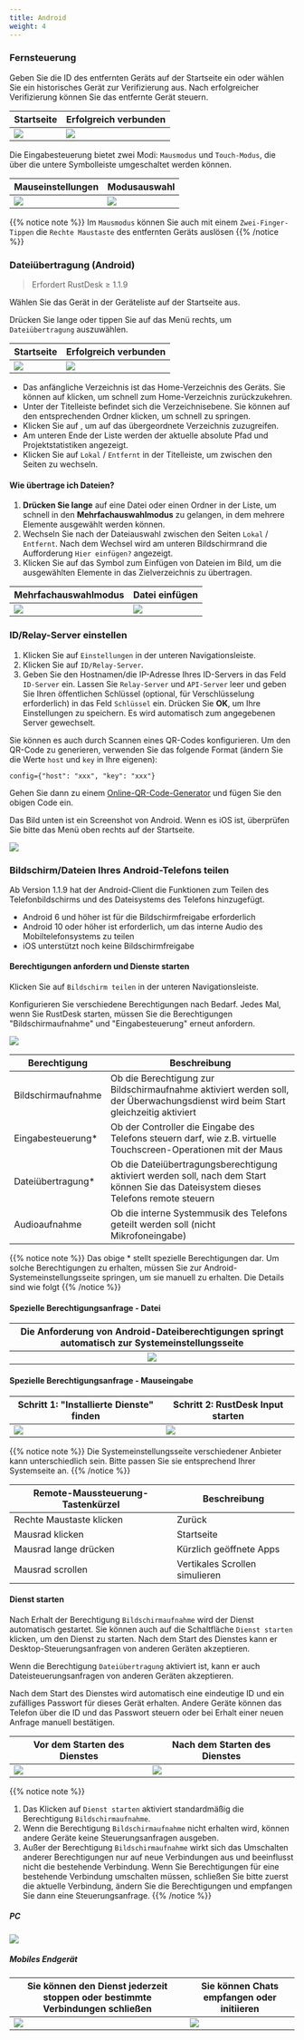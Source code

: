 ```yaml
---
title: Android
weight: 4
---
```


### Fernsteuerung

Geben Sie die ID des entfernten Geräts auf der Startseite ein oder wählen Sie ein historisches Gerät zur Verifizierung aus.
Nach erfolgreicher Verifizierung können Sie das entfernte Gerät steuern.

| Startseite | Erfolgreich verbunden |
| --- | --- |
| ![](/docs/en/client/android/images/connection_home_en.jpg?width=300px) | ![](/docs/en/client/android/images/connection_en.jpg?width=300px) |

Die Eingabesteuerung bietet zwei Modi: `Mausmodus` und `Touch-Modus`, die über die untere Symbolleiste umgeschaltet werden können.

| Mauseinstellungen | Modusauswahl |
| --- | --- |
| ![](/docs/en/client/android/images/touch_mode_icon_en.png?width=300px) | ![](/docs/en/client/android/images/touch_mode_en.jpg?width=300px) |

{{% notice note %}}
Im `Mausmodus` können Sie auch mit einem `Zwei-Finger-Tippen` die `Rechte Maustaste` des entfernten Geräts auslösen
{{% /notice %}}

### Dateiübertragung (Android)

> Erfordert RustDesk ≥ 1.1.9

Wählen Sie das Gerät in der Geräteliste auf der Startseite aus.

Drücken Sie lange oder tippen Sie auf das Menü rechts, um `Dateiübertragung` auszuwählen.

| Startseite | Erfolgreich verbunden |
| --- | --- |
| ![](/docs/en/client/android/images/connection_home_file_en.jpg?width=300px) | ![](/docs/en/client/android/images/file_connection_en.jpg?width=300px) |

- Das anfängliche Verzeichnis ist das Home-Verzeichnis des Geräts. Sie können auf <i class="fas fa-home"></i> klicken, um schnell zum Home-Verzeichnis zurückzukehren.
- Unter der Titelleiste befindet sich die Verzeichnisebene. Sie können auf den entsprechenden Ordner klicken, um schnell zu springen.
- Klicken Sie auf <i class="fas fa-arrow-up"></i>, um auf das übergeordnete Verzeichnis zuzugreifen.
- Am unteren Ende der Liste werden der aktuelle absolute Pfad und Projektstatistiken angezeigt.
- Klicken Sie auf `Lokal` / `Entfernt` in der Titelleiste, um zwischen den Seiten zu wechseln.

#### Wie übertrage ich Dateien?

1. **Drücken Sie lange** auf eine Datei oder einen Ordner in der Liste, um schnell in den **Mehrfachauswahlmodus** zu gelangen, in dem mehrere Elemente ausgewählt werden können.
2. Wechseln Sie nach der Dateiauswahl zwischen den Seiten `Lokal` / `Entfernt`. Nach dem Wechsel wird am unteren Bildschirmrand die Aufforderung `Hier einfügen?` angezeigt.
3. Klicken Sie auf das Symbol zum Einfügen von Dateien im Bild, um die ausgewählten Elemente in das Zielverzeichnis zu übertragen.

| Mehrfachauswahlmodus | Datei einfügen |
| --- | --- |
| ![](/docs/en/client/android/images/file_multi_select_en.jpg?width=300px) | ![](/docs/en/client/android/images/file_copy_en.jpg?width=300px) |

### ID/Relay-Server einstellen

1. Klicken Sie auf `Einstellungen` in der unteren Navigationsleiste.
2. Klicken Sie auf `ID/Relay-Server`.
3. Geben Sie den Hostnamen/die IP-Adresse Ihres ID-Servers in das Feld `ID-Server` ein. Lassen Sie `Relay-Server` und `API-Server` leer und geben Sie Ihren öffentlichen Schlüssel (optional, für Verschlüsselung erforderlich) in das Feld `Schlüssel` ein. Drücken Sie **OK**, um Ihre Einstellungen zu speichern. Es wird automatisch zum angegebenen Server gewechselt.

Sie können es auch durch Scannen eines QR-Codes konfigurieren. Um den QR-Code zu generieren, verwenden Sie das folgende Format (ändern Sie die Werte `host` und `key` in Ihre eigenen):

```nolang
config={"host": "xxx", "key": "xxx"}
```

Gehen Sie dann zu einem [Online-QR-Code-Generator](https://www.qr-code-generator.com/) und fügen Sie den obigen Code ein.

Das Bild unten ist ein Screenshot von Android. Wenn es iOS ist, überprüfen Sie bitte das Menü oben rechts auf der Startseite.

![](/docs/en/client/android/images/id_setting_en.jpg?width=300px)

### Bildschirm/Dateien Ihres Android-Telefons teilen

Ab Version 1.1.9 hat der Android-Client die Funktionen zum Teilen des Telefonbildschirms und des Dateisystems des Telefons hinzugefügt.

- Android 6 und höher ist für die Bildschirmfreigabe erforderlich
- Android 10 oder höher ist erforderlich, um das interne Audio des Mobiltelefonsystems zu teilen
- iOS unterstützt noch keine Bildschirmfreigabe

#### Berechtigungen anfordern und Dienste starten

Klicken Sie auf `Bildschirm teilen` in der unteren Navigationsleiste.

Konfigurieren Sie verschiedene Berechtigungen nach Bedarf. Jedes Mal, wenn Sie RustDesk starten, müssen Sie die Berechtigungen "Bildschirmaufnahme" und "Eingabesteuerung" erneut anfordern.

![](/docs/en/client/android/images/server_off_en.jpg?width=300px)

| Berechtigung | Beschreibung |
| --- | --- |
| Bildschirmaufnahme | Ob die Berechtigung zur Bildschirmaufnahme aktiviert werden soll, der Überwachungsdienst wird beim Start gleichzeitig aktiviert |
| Eingabesteuerung* | Ob der Controller die Eingabe des Telefons steuern darf, wie z.B. virtuelle Touchscreen-Operationen mit der Maus |
| Dateiübertragung* | Ob die Dateiübertragungsberechtigung aktiviert werden soll, nach dem Start können Sie das Dateisystem dieses Telefons remote steuern |
| Audioaufnahme | Ob die interne Systemmusik des Telefons geteilt werden soll (nicht Mikrofoneingabe) |

{{% notice note %}}
Das obige * stellt spezielle Berechtigungen dar. Um solche Berechtigungen zu erhalten, müssen Sie zur Android-Systemeinstellungsseite springen, um sie manuell zu erhalten. Die Details sind wie folgt
{{% /notice %}}

#### Spezielle Berechtigungsanfrage - Datei

| Die Anforderung von Android-Dateiberechtigungen springt automatisch zur Systemeinstellungsseite |
| :---: |
| ![](/docs/en/client/android/images/get_file_en.jpg?width=300px) |

#### Spezielle Berechtigungsanfrage - Mauseingabe
| Schritt 1: "Installierte Dienste" finden | Schritt 2: RustDesk Input starten |
| --- | --- |
| ![](/docs/en/client/android/images/get_input1_en.jpg?width=300px) | ![](/docs/en/client/android/images/get_input2_en.jpg?width=300px) |

{{% notice note %}}
Die Systemeinstellungsseite verschiedener Anbieter kann unterschiedlich sein. Bitte passen Sie sie entsprechend Ihrer Systemseite an.
{{% /notice %}}

| Remote-Maussteuerung-Tastenkürzel | Beschreibung |
| --- | --- |
| Rechte Maustaste klicken | Zurück |
| Mausrad klicken | Startseite |
| Mausrad lange drücken | Kürzlich geöffnete Apps |
| Mausrad scrollen | Vertikales Scrollen simulieren |

#### Dienst starten

Nach Erhalt der Berechtigung `Bildschirmaufnahme` wird der Dienst automatisch gestartet. Sie können auch auf die Schaltfläche `Dienst starten` klicken, um den Dienst zu starten. Nach dem Start des Dienstes kann er Desktop-Steuerungsanfragen von anderen Geräten akzeptieren.

Wenn die Berechtigung `Dateiübertragung` aktiviert ist, kann er auch Dateisteuerungsanfragen von anderen Geräten akzeptieren.

Nach dem Start des Dienstes wird automatisch eine eindeutige ID und ein zufälliges Passwort für dieses Gerät erhalten. Andere Geräte können das Telefon über die ID und das Passwort steuern oder bei Erhalt einer neuen Anfrage manuell bestätigen.

| Vor dem Starten des Dienstes | Nach dem Starten des Dienstes |
| --- | --- |
| ![](/docs/en/client/android/images/server_off_en.jpg?width=300px) | ![](/docs/en/client/android/images/server_on_en.jpg?width=300px) |

{{% notice note %}}
1. Das Klicken auf `Dienst starten` aktiviert standardmäßig die Berechtigung `Bildschirmaufnahme`.
2. Wenn die Berechtigung `Bildschirmaufnahme` nicht erhalten wird, können andere Geräte keine Steuerungsanfragen ausgeben.
3. Außer der Berechtigung `Bildschirmaufnahme` wirkt sich das Umschalten anderer Berechtigungen nur auf neue Verbindungen aus und beeinflusst nicht die bestehende Verbindung. Wenn Sie Berechtigungen für eine bestehende Verbindung umschalten müssen, schließen Sie bitte zuerst die aktuelle Verbindung, ändern Sie die Berechtigungen und empfangen Sie dann eine Steuerungsanfrage.
{{% /notice %}}

##### PC

![](/docs/en/client/android/images/android_server_pc_side_en.png?width=700px)

##### Mobiles Endgerät

| Sie können den Dienst jederzeit stoppen oder bestimmte Verbindungen schließen | Sie können Chats empfangen oder initiieren |
| --- | --- |
| ![](/docs/en/client/android/images/server_on_en.jpg?width=300px) | ![](/docs/en/client/android/images/android_server2_en.jpg?width=300px) |